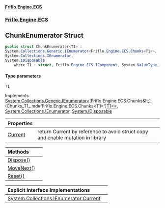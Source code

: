 #### [Friflo.Engine.ECS](index.md#'index')
### [Friflo.Engine.ECS](Friflo.Engine.ECS.md#'Friflo.Engine.ECS')

## ChunkEnumerator<T1> Struct

```csharp
public struct ChunkEnumerator<T1> :
System.Collections.Generic.IEnumerator<Friflo.Engine.ECS.Chunks<T1>>,
System.Collections.IEnumerator,
System.IDisposable
    where T1 : struct, Friflo.Engine.ECS.IComponent, System.ValueType, System.ValueType
```
#### Type parameters

<a name='Friflo.Engine.ECS.ChunkEnumerator_T1_.T1'></a>

`T1`

Implements [System.Collections.Generic.IEnumerator&lt;](https://docs.microsoft.com/en-us/dotnet/api/System.Collections.Generic.IEnumerator-1#'System.Collections.Generic.IEnumerator`1')[Friflo.Engine.ECS.Chunks&lt;](Chunks_T1_.md#'Friflo.Engine.ECS.Chunks<T1>')[T1](ChunkEnumerator_T1_.md#Friflo.Engine.ECS.ChunkEnumerator_T1_.T1#'Friflo.Engine.ECS.ChunkEnumerator<T1>.T1')[&gt;](Chunks_T1_.md#'Friflo.Engine.ECS.Chunks<T1>')[&gt;](https://docs.microsoft.com/en-us/dotnet/api/System.Collections.Generic.IEnumerator-1#'System.Collections.Generic.IEnumerator`1'), [System.Collections.IEnumerator](https://docs.microsoft.com/en-us/dotnet/api/System.Collections.IEnumerator#'System.Collections.IEnumerator'), [System.IDisposable](https://docs.microsoft.com/en-us/dotnet/api/System.IDisposable#'System.IDisposable')

| Properties | |
| :--- | :--- |
| [Current](ChunkEnumerator_T1_.Current.md#'Friflo.Engine.ECS.ChunkEnumerator<T1>.Current') | return Current by reference to avoid struct copy and enable mutation in library |

| Methods | |
| :--- | :--- |
| [Dispose()](ChunkEnumerator_T1_.Dispose().md#'Friflo.Engine.ECS.ChunkEnumerator<T1>.Dispose()') | |
| [MoveNext()](ChunkEnumerator_T1_.MoveNext().md#'Friflo.Engine.ECS.ChunkEnumerator<T1>.MoveNext()') | |
| [Reset()](ChunkEnumerator_T1_.Reset().md#'Friflo.Engine.ECS.ChunkEnumerator<T1>.Reset()') | |

| Explicit Interface Implementations | |
| :--- | :--- |
| [System.Collections.IEnumerator.Current](ChunkEnumerator_T1_.System.Collections.IEnumerator.Current.md#'Friflo.Engine.ECS.ChunkEnumerator<T1>.System.Collections.IEnumerator.Current') | |
